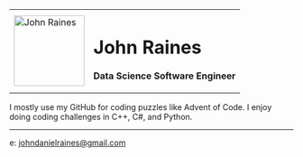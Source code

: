 <table width=100%>
<tr>
<td border=0>
<a href="https://www.linkedin.com/in/john-raines-47071568/">
<img src="https://media-exp1.licdn.com/dms/image/C4E03AQGkVs1AMFzhLQ/profile-displayphoto-shrink_800_800/0/1601835761302?e=1631145600&v=beta&t=EH9DD1bleo5twqZfTfLdxL8DGWTouNiL6pqtC4PfAyQ" alt="John Raines" width="125"/>
</a>
</td>

<td border=0 valign=top>

# John Raines
**Data Science Software Engineer**
  
</td>

</tr>
</table>

I mostly use my GitHub for coding puzzles like Advent of Code. I enjoy doing coding challenges in C++, C#, and Python.

---
e: johndanielraines@gmail.com

